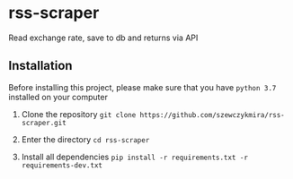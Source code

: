 # rss-scraper
Read exchange rate, save to db and returns via API


## Installation
Before installing this project, please make sure that you have `python 3.7` installed on your computer

1. Clone the repository
`git clone https://github.com/szewczykmira/rss-scraper.git`

2. Enter the directory
`cd rss-scraper`

3. Install all dependencies
`pip install -r requirements.txt -r requirements-dev.txt`
